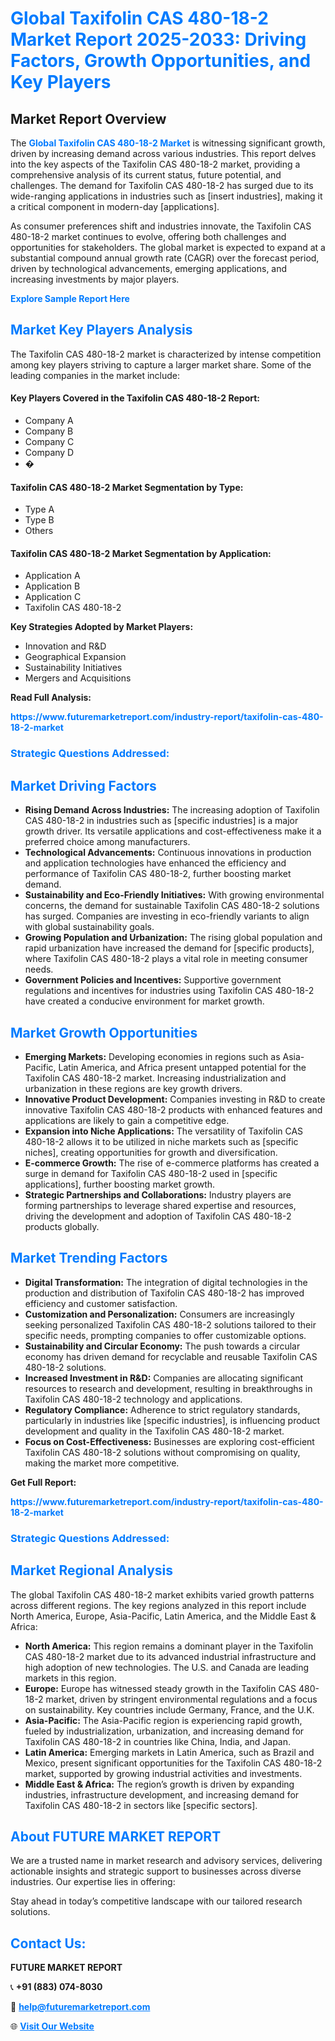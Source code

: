 <h1 style="color: #007BFF;">Global Taxifolin CAS 480-18-2 Market Report 2025-2033: Driving Factors, Growth Opportunities, and Key Players</h1>

<section id="overview">
<h2>Market Report Overview</h2>
<p>The <a href="https://www.futuremarketreport.com/industry-report/taxifolin-cas-480-18-2-market" style="color: #007BFF; text-decoration: none;"><strong>Global Taxifolin CAS 480-18-2 Market</strong></a> is witnessing significant growth, driven by increasing demand across various industries. This report delves into the key aspects of the Taxifolin CAS 480-18-2 market, providing a comprehensive analysis of its current status, future potential, and challenges. The demand for Taxifolin CAS 480-18-2 has surged due to its wide-ranging applications in industries such as [insert industries], making it a critical component in modern-day [applications].</p>
<p>As consumer preferences shift and industries innovate, the Taxifolin CAS 480-18-2 market continues to evolve, offering both challenges and opportunities for stakeholders. The global market is expected to expand at a substantial compound annual growth rate (CAGR) over the forecast period, driven by technological advancements, emerging applications, and increasing investments by major players.</p>
</section>

<section id="overview">
<p><a href="https://www.futuremarketreport.com/request-sample/reportId=119898" style="color: #007BFF; text-decoration: none;"><strong>Explore Sample Report Here</strong></a></p>
</section>

<section id="key-players">
<h2 style="color: #007BFF;">Market Key Players Analysis</h2>
<p>The Taxifolin CAS 480-18-2 market is characterized by intense competition among key players striving to capture a larger market share. Some of the leading companies in the market include:</p>
<h4>Key Players Covered in the Taxifolin CAS 480-18-2 Report:</h4>
<ul><li>Company A</li><li>Company B</li><li>Company C</li><li>Company D</li><li>�</li></ul>
<h4>Taxifolin CAS 480-18-2 Market Segmentation by Type:</h4>
<ul><li>Type A</li><li>Type B</li><li>Others</li></ul>

<h4>Taxifolin CAS 480-18-2 Market Segmentation by Application:</h4>
<ul><li>Application A</li><li>Application B</li><li>Application C</li><li>Taxifolin CAS 480-18-2</li></ul>
<p><strong>Key Strategies Adopted by Market Players:</strong></p>
<ul>
<li>Innovation and R&D</li>
<li>Geographical Expansion</li>
<li>Sustainability Initiatives</li>
<li>Mergers and Acquisitions</li>
</ul>
</section>

<section>
<p><strong>Read Full Analysis: </strong></p><a href="https://www.futuremarketreport.com/industry-report/taxifolin-cas-480-18-2-market" style="color: #007BFF; text-decoration: none;"><strong>https://www.futuremarketreport.com/industry-report/taxifolin-cas-480-18-2-market</strong></a>
<h3 style="color: #007BFF;">Strategic Questions Addressed:</h3>
</section>

<section id="driving-factors">
<h2 style="color: #007BFF;">Market Driving Factors</h2>
<ul>
<li><strong>Rising Demand Across Industries:</strong> The increasing adoption of Taxifolin CAS 480-18-2 in industries such as [specific industries] is a major growth driver. Its versatile applications and cost-effectiveness make it a preferred choice among manufacturers.</li>
<li><strong>Technological Advancements:</strong> Continuous innovations in production and application technologies have enhanced the efficiency and performance of Taxifolin CAS 480-18-2, further boosting market demand.</li>
<li><strong>Sustainability and Eco-Friendly Initiatives:</strong> With growing environmental concerns, the demand for sustainable Taxifolin CAS 480-18-2 solutions has surged. Companies are investing in eco-friendly variants to align with global sustainability goals.</li>
<li><strong>Growing Population and Urbanization:</strong> The rising global population and rapid urbanization have increased the demand for [specific products], where Taxifolin CAS 480-18-2 plays a vital role in meeting consumer needs.</li>
<li><strong>Government Policies and Incentives:</strong> Supportive government regulations and incentives for industries using Taxifolin CAS 480-18-2 have created a conducive environment for market growth.</li>
</ul>
</section>

<section id="growth-opportunities">
<h2 style="color: #007BFF;">Market Growth Opportunities</h2>
<ul>
<li><strong>Emerging Markets:</strong> Developing economies in regions such as Asia-Pacific, Latin America, and Africa present untapped potential for the Taxifolin CAS 480-18-2 market. Increasing industrialization and urbanization in these regions are key growth drivers.</li>
<li><strong>Innovative Product Development:</strong> Companies investing in R&D to create innovative Taxifolin CAS 480-18-2 products with enhanced features and applications are likely to gain a competitive edge.</li>
<li><strong>Expansion into Niche Applications:</strong> The versatility of Taxifolin CAS 480-18-2 allows it to be utilized in niche markets such as [specific niches], creating opportunities for growth and diversification.</li>
<li><strong>E-commerce Growth:</strong> The rise of e-commerce platforms has created a surge in demand for Taxifolin CAS 480-18-2 used in [specific applications], further boosting market growth.</li>
<li><strong>Strategic Partnerships and Collaborations:</strong> Industry players are forming partnerships to leverage shared expertise and resources, driving the development and adoption of Taxifolin CAS 480-18-2 products globally.</li>
</ul>
</section>

<section id="trending-factors">
<h2 style="color: #007BFF;">Market Trending Factors</h2>
<ul>
<li><strong>Digital Transformation:</strong> The integration of digital technologies in the production and distribution of Taxifolin CAS 480-18-2 has improved efficiency and customer satisfaction.</li>
<li><strong>Customization and Personalization:</strong> Consumers are increasingly seeking personalized Taxifolin CAS 480-18-2 solutions tailored to their specific needs, prompting companies to offer customizable options.</li>
<li><strong>Sustainability and Circular Economy:</strong> The push towards a circular economy has driven demand for recyclable and reusable Taxifolin CAS 480-18-2 solutions.</li>
<li><strong>Increased Investment in R&D:</strong> Companies are allocating significant resources to research and development, resulting in breakthroughs in Taxifolin CAS 480-18-2 technology and applications.</li>
<li><strong>Regulatory Compliance:</strong> Adherence to strict regulatory standards, particularly in industries like [specific industries], is influencing product development and quality in the Taxifolin CAS 480-18-2 market.</li>
<li><strong>Focus on Cost-Effectiveness:</strong> Businesses are exploring cost-efficient Taxifolin CAS 480-18-2 solutions without compromising on quality, making the market more competitive.</li>
</ul>
</section>

<section>
<p><strong>Get Full Report: </strong></p><a href="https://www.futuremarketreport.com/industry-report/taxifolin-cas-480-18-2-market" style="color: #007BFF; text-decoration: none;"><strong>https://www.futuremarketreport.com/industry-report/taxifolin-cas-480-18-2-market</strong></a>
<h3 style="color: #007BFF;">Strategic Questions Addressed:</h3>
</section>


<section id="regional-analysis">
<h2 style="color: #007BFF;">Market Regional Analysis</h2>
<p>The global Taxifolin CAS 480-18-2 market exhibits varied growth patterns across different regions. The key regions analyzed in this report include North America, Europe, Asia-Pacific, Latin America, and the Middle East & Africa:</p>
<ul>
<li><strong>North America:</strong> This region remains a dominant player in the Taxifolin CAS 480-18-2 market due to its advanced industrial infrastructure and high adoption of new technologies. The U.S. and Canada are leading markets in this region.</li>
<li><strong>Europe:</strong> Europe has witnessed steady growth in the Taxifolin CAS 480-18-2 market, driven by stringent environmental regulations and a focus on sustainability. Key countries include Germany, France, and the U.K.</li>
<li><strong>Asia-Pacific:</strong> The Asia-Pacific region is experiencing rapid growth, fueled by industrialization, urbanization, and increasing demand for Taxifolin CAS 480-18-2 in countries like China, India, and Japan.</li>
<li><strong>Latin America:</strong> Emerging markets in Latin America, such as Brazil and Mexico, present significant opportunities for the Taxifolin CAS 480-18-2 market, supported by growing industrial activities and investments.</li>
<li><strong>Middle East & Africa:</strong> The region’s growth is driven by expanding industries, infrastructure development, and increasing demand for Taxifolin CAS 480-18-2 in sectors like [specific sectors].</li>
</ul>
</section>

<footer>
<h2 style="color: #007BFF;">About FUTURE MARKET REPORT</h2>
<p>We are a trusted name in market research and advisory services, delivering actionable insights and strategic support to businesses across diverse industries. Our expertise lies in offering:</p>

<p>Stay ahead in today’s competitive landscape with our tailored research solutions.</p>

<h2 style="color: #007BFF;">Contact Us:</h2>
<p><strong>FUTURE MARKET REPORT</strong></p>
<p>📞 <strong>+91 (883) 074-8030</strong></p>
<p>📧 <strong><a href="mailto:help@futuremarketreport.com" style="color: #007BFF;">help@futuremarketreport.com</a></strong></p>
<p>🌐 <strong><a href="https://www.futuremarketreport.com/" style="color: #007BFF;">Visit Our Website</a></strong></p>
</footer>